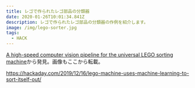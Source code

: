 ```yaml
---
title: レゴで作られたレゴ部品の分類器
date: 2020-01-26T10:01:34.841Z
description: レゴで作られたレゴ部品の分類器の作例を紹介します。
image: /img/lego-sorter.jpg
tags:
  - HACK
---
```

[A high-speed computer vision pipeline for the universal LEGO sorting machine](https://towardsdatascience.com/a-high-speed-computer-vision-pipeline-for-the-universal-lego-sorting-machine-253f5a690ef4)から発見。画像もここから転載。


https://hackaday.com/2019/12/16/lego-machine-uses-machine-learning-to-sort-itself-out/
